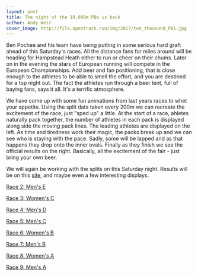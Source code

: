 ```yaml
---
layout: post
title: The night of the 10,000m PBs is back
author: Andy Weir
cover_image: http://file.opentrack.run/img/2017/ten_thousand_PB1.jpg
---
```


Ben Pochee and his team have being putting in some serious hard graft ahead of this Saturday's races. All the distance fans for miles around will be heading for Hampstead Heath either to run or cheer on their chums. Later on in the evening the stars of European running will compete in the European Championships. Add beer and fan positioning, that is close enough to the athletes to be able to smell the effort, and you are destined for a top night out. The fact the athletes run through a beer tent, full of baying fans, says it all. It's a terrific atmosphere.

We have come up with some fun animations from last years races to whet your appetite. Using the split data taken every 200m we can recreate the excitement of the race, just "sped up" a little. At the start of a race, ahletes naturally pack together, the number of athletes in each pack is displayed along side the moving pack lines. The leading athletes are displayed on the left. As time and tiredness work their magic, the packs break up and we can see who is staying with the pace. Sadly, some will be lapped and as that happens they drop onto the inner ovals. Finally as they finish we see the official results on the right.
Basically, all the excitement of the fair - just bring your own beer.

We will again be working with the splits on this Saturday night. Results will be on this 
<a href="https://results.opentrack.run/x/2019/GBR/not/"> site</a>, and maybe even a few interesting displays.


<a href="/assets/img/animation/2018/race2.mp4">Race 2: Men's E</a>

<a href="/assets/img/animation/2018/race3.mp4">Race 3: Women's C</a>

<a href="/assets/img/animation/2018/race4.mp4">Race 4: Men's D</a>

<a href="/assets/img/animation/2018/race5.mp4">Race 5: Men's C</a>

<a href="/assets/img/animation/2018/race6.mp4">Race 6: Women's B</a>

<a href="/assets/img/animation/2018/race7.mp4">Race 7: Men's B</a>

<a href="/assets/img/animation/2018/race8.mp4">Race 8: Women's A</a>

<a href="/assets/img/animation/2018/race9.mp4">Race 9: Men's A</a>
